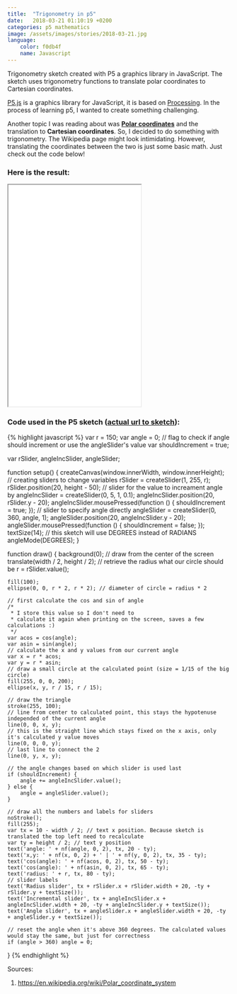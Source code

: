 ```yaml
---
title:  "Trigonometry in p5"
date:   2018-03-21 01:10:19 +0200
categories: p5 mathematics
image: /assets/images/stories/2018-03-21.jpg
language:
    color: f0db4f
    name: Javascript
---
```

Trigonometry sketch created with P5 a graphics library in JavaScript. The sketch uses trigonometry functions to translate polar coordinates to Cartesian coordinates.
<!--more-->

[P5.js](https://p5js.org/) is a graphics library for JavaScript, it is based on [Processing](https://processing.org). In the process of learning p5, I wanted to create something challenging.

Another topic I was reading about was **[Polar coordinates](https://en.wikipedia.org/wiki/Polar_coordinate_system)** and the translation to **Cartesian coordinates**. So, I decided to do something with trigonometry. The Wikipedia page might look intimidating. However, translating the coordinates between the two is just some basic math. Just check out the code below!

### Here is the result:

<iframe src="/sketches/Trigonometry" height="500">Your browser does not support iframes</iframe>

### Code used in the P5 sketch ([actual url to sketch](/sketches/Trigonometry)):

{% highlight javascript %}
var r = 150;
var angle = 0;
// flag to check if angle should increment or use the angleSlider's value
var shouldIncrement = true;

var rSlider, angleIncSlider, angleSlider;

function setup() {
    createCanvas(window.innerWidth, window.innerHeight);
    // creating sliders to change variables
    rSlider = createSlider(1, 255, r);
    rSlider.position(20, height - 50);
    // slider for the value to increament angle by
    angleIncSlider = createSlider(0, 5, 1, 0.1);
    angleIncSlider.position(20, rSlider.y - 20);
    angleIncSlider.mousePressed(function () {
        shouldIncrement = true;
    });
    // slider to specify angle directly
    angleSlider = createSlider(0, 360, angle, 1);
    angleSlider.position(20, angleIncSlider.y - 20);
    angleSlider.mousePressed(function () {
        shouldIncrement = false;
    });
    textSize(14);
    // this sketch will use DEGREES instead of RADIANS
    angleMode(DEGREES);
}

function draw() {
    background(0);
    // draw from the center of the screen
    translate(width / 2, height / 2);
    // retrieve the radius what our circle should be
    r = rSlider.value();

    fill(100);
    ellipse(0, 0, r * 2, r * 2); // diameter of circle = radius * 2

    // first calculate the cos and sin of angle
    /*
     * I store this value so I don't need to
     * calculate it again when printing on the screen, saves a few calculations :)
     */
    var acos = cos(angle);
    var asin = sin(angle);
    // calculate the x and y values from our current angle
    var x = r * acos;
    var y = r * asin;
    // draw a small circle at the calculated point (size = 1/15 of the big circle)
    fill(255, 0, 0, 200);
    ellipse(x, y, r / 15, r / 15);

    // draw the triangle
    stroke(255, 100);
    // line from center to calculated point, this stays the hypotenuse independed of the current angle
    line(0, 0, x, y);
    // this is the straight line which stays fixed on the x axis, only it's calculated y value moves
    line(0, 0, 0, y);
    // last line to connect the 2
    line(0, y, x, y);

    // the angle changes based on which slider is used last
    if (shouldIncrement) {
        angle += angleIncSlider.value();
    } else {
        angle = angleSlider.value();
    }

    // draw all the numbers and labels for sliders
    noStroke();
    fill(255);
    var tx = 10 - width / 2; // text x position. Because sketch is translated the top left need to recalculate
    var ty = height / 2; // text y position
    text('angle: ' + nf(angle, 0, 2), tx, 20 - ty);
    text('x,y: ' + nf(x, 0, 2) + ' | ' + nf(y, 0, 2), tx, 35 - ty);
    text('cos(angle): ' + nf(acos, 0, 2), tx, 50 - ty);
    text('cos(angle): ' + nf(asin, 0, 2), tx, 65 - ty);
    text('radius: ' + r, tx, 80 - ty);
    // slider labels
    text('Radius slider', tx + rSlider.x + rSlider.width + 20, -ty + rSlider.y + textSize());
    text('Incremental slider', tx + angleIncSlider.x + angleIncSlider.width + 20, -ty + angleIncSlider.y + textSize());
    text('Angle slider', tx + angleSlider.x + angleSlider.width + 20, -ty + angleSlider.y + textSize());

    // reset the angle when it's above 360 degrees. The calculated values would stay the same, but just for correctness
    if (angle > 360) angle = 0;
}
{% endhighlight %}

Sources:

1. https://en.wikipedia.org/wiki/Polar_coordinate_system